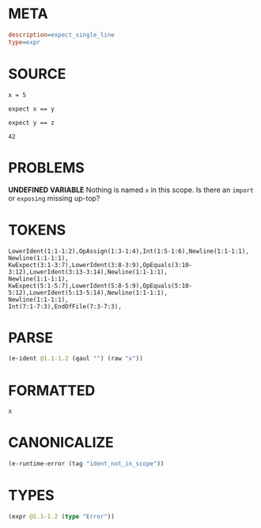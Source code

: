 # META
~~~ini
description=expect_single_line
type=expr
~~~
# SOURCE
~~~roc
x = 5

expect x == y

expect y == z

42
~~~
# PROBLEMS
**UNDEFINED VARIABLE**
Nothing is named `x` in this scope.
Is there an `import` or `exposing` missing up-top?

# TOKENS
~~~zig
LowerIdent(1:1-1:2),OpAssign(1:3-1:4),Int(1:5-1:6),Newline(1:1-1:1),
Newline(1:1-1:1),
KwExpect(3:1-3:7),LowerIdent(3:8-3:9),OpEquals(3:10-3:12),LowerIdent(3:13-3:14),Newline(1:1-1:1),
Newline(1:1-1:1),
KwExpect(5:1-5:7),LowerIdent(5:8-5:9),OpEquals(5:10-5:12),LowerIdent(5:13-5:14),Newline(1:1-1:1),
Newline(1:1-1:1),
Int(7:1-7:3),EndOfFile(7:3-7:3),
~~~
# PARSE
~~~clojure
(e-ident @1.1-1.2 (qaul "") (raw "x"))
~~~
# FORMATTED
~~~roc
x
~~~
# CANONICALIZE
~~~clojure
(e-runtime-error (tag "ident_not_in_scope"))
~~~
# TYPES
~~~clojure
(expr @1.1-1.2 (type "Error"))
~~~
